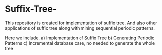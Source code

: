 # Suffix-Tree-
This repository is created for implementation of suffix tree. And also other applications of suffix tree along with mining sequential periodic patterns.

Here we include. 
a) Implementation of Suffix Tree
b) Generating Periodic Patterns
c) Incremental database case, no needed to generate the whole tree
